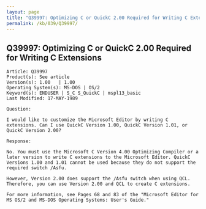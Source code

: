 ```yaml
---
layout: page
title: "Q39997: Optimizing C or QuickC 2.00 Required for Writing C Extensions"
permalink: /kb/039/Q39997/
---
```


## Q39997: Optimizing C or QuickC 2.00 Required for Writing C Extensions

	Article: Q39997
	Product(s): See article
	Version(s): 1.00   | 1.00
	Operating System(s): MS-DOS | OS/2
	Keyword(s): ENDUSER | S_C S_QuickC | mspl13_basic
	Last Modified: 17-MAY-1989
	
	Question:
	
	I would like to customize the Microsoft Editor by writing C
	extensions. Can I use QuickC Version 1.00, QuickC Version 1.01, or
	QuickC Version 2.00?
	
	Response:
	
	No. You must use the Microsoft C Version 4.00 Optimizing Compiler or a
	later version to write C extensions to the Microsoft Editor. QuickC
	Versions 1.00 and 1.01 cannot be used because they do not support the
	required switch /Asfu.
	
	However, Version 2.00 does support the /Asfu switch when using QCL.
	Therefore, you can use Version 2.00 and QCL to create C extensions.
	
	For more information, see Pages 68 and 83 of the "Microsoft Editor for
	MS OS/2 and MS-DOS Operating Systems: User's Guide."
